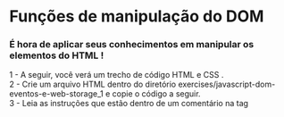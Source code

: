 <h1>Funções de manipulação do DOM</h1>
<h3> É hora de aplicar seus conhecimentos em manipular os elementos do HTML !</h3>
<p>
1 - A seguir, você verá um trecho de código HTML e CSS . <br>
2 - Crie um arquivo HTML dentro do diretório exercises/javascript-dom-eventos-e-web-storage_1 e copie o código a seguir.<br>
3 - Leia as instruções que estão dentro de um comentário na tag <script> . <br>
4 - Não se esqueça de fazer um commit a cada exercício!
</p>
